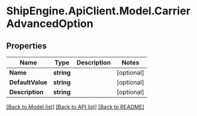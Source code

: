 # ShipEngine.ApiClient.Model.CarrierAdvancedOption
## Properties

Name | Type | Description | Notes
------------ | ------------- | ------------- | -------------
**Name** | **string** |  | [optional] 
**DefaultValue** | **string** |  | [optional] 
**Description** | **string** |  | [optional] 

[[Back to Model list]](../README.md#documentation-for-models) [[Back to API list]](../README.md#documentation-for-api-endpoints) [[Back to README]](../README.md)

